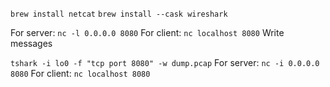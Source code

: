 `brew install netcat`
`brew install --cask wireshark`

For server: `nc -l 0.0.0.0 8080`
For client: `nc localhost 8080`
Write messages

`tshark -i lo0 -f "tcp port 8080" -w dump.pcap`
For server: `nc -i 0.0.0.0 8080`
For client: `nc localhost 8080`
